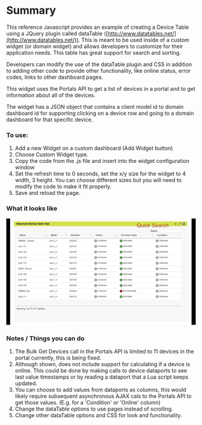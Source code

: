 # Summary

This reference Javascript provides an example of creating a Device Table using a JQuery plugin called dataTable ([http://www.datatables.net/](http://www.datatables.net/)).  This is meant to be used inside of a custom widget (or domain widget) and allows developers to customize for their application needs. This table has great support for search and sorting.

Developers can modify the use of the dataTable plugin and CSS in addition to adding other code to provide other functionality, like online status, error codes, links to other dashboard pages.  

This widget uses the Portals API to get a list of devices in a portal and to get information about all of the devices.

The widget has a JSON object that contains a client model id to domain dashboard id for supporting clicking on a device row and going to a domain dashboard for that specific device.

### To use:

1. Add a new Widget on a custom dashboard (Add Widget button)
2. Choose Custom Widget type.
3. Copy the code from the .js file and insert into the widget configuration window
4. Set the refresh time to 0 seconds, set the x/y size for the widget to 4 width, 3 height.  You can choose different sizes but you will need to modify the code to make it fit properly.  
5. Save and reload the page.

### What it looks like

![image](custom_dataTable_device_table_1.gif)

### Notes / Things you can do
1. The Bulk Get Devices call in the Portals API is limited to 11 devices in the portal currently, this is being fixed.
2. Although shown, does not include support for calculating if a device is online.  This could be done by making calls to device dataports to see last value timestamps or by reading a dataport that a Lua script keeps updated.
3. You can choose to add values from dataports as columns, this would likely require subsequent asynchronous AJAX cals to the Portals API to get those values.  (E.g. for a 'Condition' or 'Online' column)
4. Change the dataTable options to use pages instead of scrolling.
5. Change other dataTable options and CSS for look and functionality.